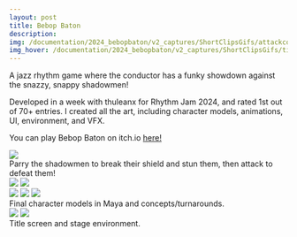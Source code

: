 ```yaml
---
layout: post
title: Bebop Baton
description:
img: /documentation/2024_bebopbaton/v2_captures/ShortClipsGifs/attackcombo3.gif
img_hover: /documentation/2024_bebopbaton/v2_captures/ShortClipsGifs/title_loop.gif
---
```


A jazz rhythm game where the conductor has a funky showdown against the snazzy, snappy shadowmen!

Developed in a week with thuleanx for Rhythm Jam 2024, and rated 1st out of 70+ entries. I created all the art, including character models, animations, UI, environment, and VFX.

You can play Bebop Baton on itch.io <a href="https://ayucinna.itch.io/bebop-baton">here!</a>

<!-- <div class="img_row">
	<img class="col three" src="{{ site.baseurl }}/documentation/2024_bebopbaton/cover_frontalvignette_MAIN.png"/>
</div> -->

<div class="img_row">
	<img class="col three" src="{{ site.baseurl }}/documentation/2024_bebopbaton/v2_captures/ShortClipsGifs/attackcombo4_enemydeath.gif"/>
</div>

<div class="col three caption">
	Parry the shadowmen to break their shield and stun them, then attack to defeat them!
</div>

<div class="img_row">
	<img class="col half" src="{{ site.baseurl }}/documentation/2024_bebopbaton/v2_captures/ShortClipsGifs/enemyattack2.gif"/>
	<img class="col half" src="{{ site.baseurl }}/documentation/2024_bebopbaton/v2_captures/ShortClipsGifs/enemystun_shieldup2.gif"/>
</div>

<div class="img_row">
	<img class="col one" src="{{ site.baseurl }}/documentation/2024_bebopbaton/characters_pose_gray.png"/>
	<img class="col one" src="{{ site.baseurl }}/documentation/2024_bebopbaton/char_ref_conductor_gray.png"/>
	<img class="col one" src="{{ site.baseurl }}/documentation/2024_bebopbaton/char_ref_shadowman_gray.png"/>
</div>
<div class="col three caption">
	Final character models in Maya and concepts/turnarounds.
</div>

<div class="img_row">
	<img class="col half" src="{{ site.baseurl }}/documentation/2024_bebopbaton/v2_captures/ShortClipsGifs/title_press.gif"/>
	<img class="col half" src="{{ site.baseurl }}/documentation/2024_bebopbaton/v2_update/title_after_click.png"/>
</div>
<div class="col three caption">
	Title screen and stage environment.
</div>

